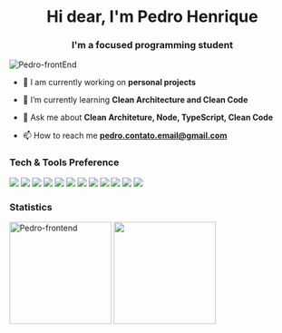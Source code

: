 <h1 align="center">Hi dear, I'm Pedro Henrique</h1>
<h3 align="center">I'm a focused programming student</h3>
<p align="left"><img src="https://komarev.com/ghpvc/?username=pedro-frontend" alt="Pedro-frontEnd" /></p>

- 🔭 I am currently working on **personal projects**

- 🌱 I’m currently learning **Clean Architecture and Clean Code**

- 💬 Ask me about **Clean Architeture, Node, TypeScript, Clean Code**

- 📫 How to reach me **pedro.contato.email@gmail.com**

### Tech & Tools Preference

<p>
 <img src = "https://img.shields.io/badge/-HTML5-E34F26?style=flat&logo=html5&logoColor=white">
 <img src = "https://img.shields.io/badge/-CSS3-1572B6?style=flat&logo=css3&logoColor=white">
 <img src="https://img.shields.io/badge/-JavaScript-eed718?style=flat&logo=javascript&logoColor=ffffff">
 <img src="https://img.shields.io/badge/-Sass-cc6699?style=flat&logo=sass&logoColor=ffffff">
 <img src="https://img.shields.io/badge/-React-000000?style=flat&logo=react&logoColor=00c8ff">
 <img src="https://img.shields.io/badge/-Next-000000?style=flat&logo=next.js&logoColor=ffffff">
 <img src="https://img.shields.io/badge/-Express.js-787878?style=flat">
 <img src="https://img.shields.io/badge/-Node.js-3C873A?style=flat&logo=Node.js&logoColor=white">
 <img src="http://img.shields.io/badge/-Git-F1502F?style=flat&logo=git&logoColor=FFFFFF">
 <img src="http://img.shields.io/badge/-Github-000000?style=flat&logo=github&logoColor=FFFFFF">
 <img src="http://img.shields.io/badge/-VS%20Code-007ACC?style=flat&logo=visual%20studio%20code&logoColor=white">
 <img src="http://img.shields.io/badge/-Vercel-black?style=flat&logo=vercel&logoColor=white">
</p>

### Statistics
<div>
 <img height="180em" src="https://github-readme-stats.vercel.app/api?username=pedro-frontend&show_icons=true&theme=dark" alt="Pedro-frontend"/>
 <img height="180em" src="https://github-readme-stats.vercel.app/api/top-langs/?username=pedro-frontend&layout=compact&langs_count=4&theme=dark"/>
 </div>

<!--
**Pedro-frontEnd/Pedro-frontEnd** is a ✨ _special_ ✨ repository because its `README.md` (this file) appears on your GitHub profile.

Here are some ideas to get you started:

- 🔭 I’m currently working on ...
- 🌱 I’m currently learning ...
- 👯 I’m looking to collaborate on ...
- 🤔 I’m looking for help with ...
- 💬 Ask me about ...
- 📫 How to reach me: ...
- 😄 Pronouns: ...
- ⚡ Fun fact: ...
-->
